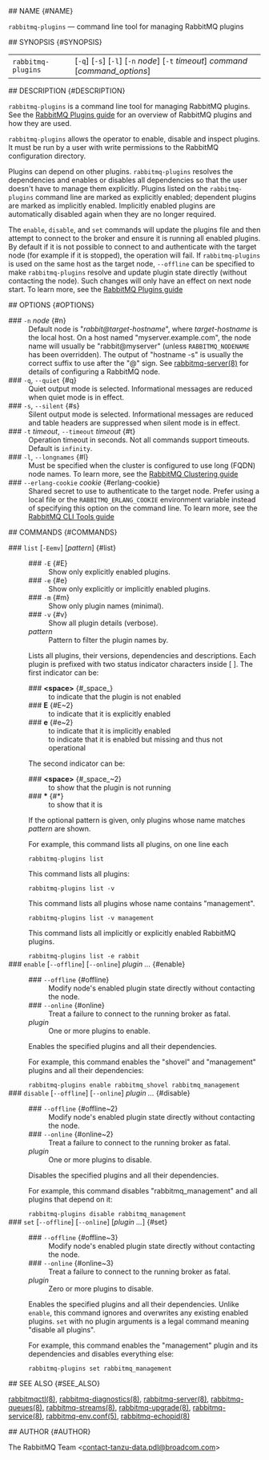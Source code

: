 <div class="manual-text">
  <section class="Sh">
## NAME {#NAME}
    <p class="Pp"><code class="Nm">rabbitmq-plugins</code> — <span class="Nd">command line tool for managing RabbitMQ plugins</span></p>
  </section>
  <section class="Sh">
## SYNOPSIS {#SYNOPSIS}
    <table class="Nm">
      <tr>
        <td><code class="Nm">rabbitmq-plugins</code></td>
        <td>[<code class="Fl">-q</code>] [<code class="Fl">-s</code>] [<code class="Fl">-l</code>] [<code class="Fl">-n</code> <var class="Ar">node</var>] [<code class="Fl">-t</code> <var class="Ar">timeout</var>] <var class="Ar">command</var> [<var class="Ar">command_options</var>]</td>
      </tr>
    </table>
  </section>
  <section class="Sh">
## DESCRIPTION {#DESCRIPTION}
    <p class="Pp"><code class="Nm">rabbitmq-plugins</code> is a command line tool for managing RabbitMQ plugins. See the <a class="Lk" href="https://www.rabbitmq.com/docs/plugins">RabbitMQ Plugins guide</a> for an overview of RabbitMQ plugins and how they are used.</p>
    <p class="Pp"><code class="Nm">rabbitmq-plugins</code> allows the operator to enable, disable and inspect plugins. It must be run by a user with write permissions to the RabbitMQ configuration directory.</p>
    <p class="Pp">Plugins can depend on other plugins. <code class="Nm">rabbitmq-plugins</code> resolves the dependencies and enables or disables all dependencies so that the user doesn't have to manage them explicitly. Plugins listed on the <code class="Nm">rabbitmq-plugins</code> command line are marked as explicitly enabled; dependent plugins are marked as implicitly enabled. Implicitly enabled plugins are automatically disabled again when they are no longer required.</p>
    <p class="Pp">The <code class="Cm">enable</code>, <code class="Cm">disable</code>, and <code class="Cm">set</code> commands will update the plugins file and then attempt to connect to the broker and ensure it is running all enabled plugins. By default if it is not possible to connect to and authenticate with the target node (for example if it is stopped), the operation will fail. If <code class="Nm">rabbitmq-plugins</code> is used on the same host as the target node, <code class="Fl">--offline</code> can be specified to make <code class="Nm">rabbitmq-plugins</code> resolve and update plugin state directly (without contacting the node). Such changes will only have an effect on next node start. To learn more, see the <a class="Lk" href="https://www.rabbitmq.com/docs/plugins">RabbitMQ Plugins guide</a></p>
  </section>
  <section class="Sh">
## OPTIONS {#OPTIONS}
    <dl class="Bl-tag">
      <dt >
### <code class="Fl">-n</code> <var class="Ar">node</var> {#n}
      </dt>
      <dd>
        Default node is "<var class="Ar">rabbit@target-hostname</var>", where <var class="Ar">target-hostname</var> is the local host. On a host named "myserver.example.com", the node name will usually be "rabbit@myserver" (unless <code class="Ev">RABBITMQ_NODENAME</code> has been overridden). The output of "hostname -s" is usually the correct suffix to use after the "@" sign. See <a class="Xr" href="rabbitmq-server.8">rabbitmq-server(8)</a> for details of configuring a RabbitMQ node.
      </dd>
      <dt >
### <code class="Fl">-q</code>, <code class="Fl">--quiet</code> {#q}
      </dt>
      <dd>Quiet output mode is selected. Informational messages are reduced when quiet mode is in effect.</dd>
      <dt >
### <code class="Fl">-s</code>, <code class="Fl">--silent</code> {#s}
      </dt>
      <dd>Silent output mode is selected. Informational messages are reduced and table headers are suppressed when silent mode is in effect.</dd>
      <dt >
### <code class="Fl">-t</code> <var class="Ar">timeout</var>, <code class="Fl">--timeout</code> <var class="Ar">timeout</var> {#t}
      </dt>
      <dd>Operation timeout in seconds. Not all commands support timeouts. Default is <code class="Cm">infinity</code>.</dd>
      <dt >
### <code class="Fl">-l</code>, <code class="Fl">--longnames</code> {#l}
      </dt>
      <dd>
        Must be specified when the cluster is configured to use long (FQDN) node names. To learn more, see the <a class="Lk" href="https://www.rabbitmq.com/docs/clustering">RabbitMQ Clustering guide</a>
      </dd>
      <dt >
### <code class="Fl">--erlang-cookie</code> <var class="Ar">cookie</var> {#erlang-cookie}
      </dt>
      <dd>
        Shared secret to use to authenticate to the target node. Prefer using a local file or the <code class="Ev">RABBITMQ_ERLANG_COOKIE</code> environment variable instead of specifying this option on the command line. To learn more, see the <a class="Lk" href="https://www.rabbitmq.com/docs/cli">RabbitMQ CLI Tools guide</a>
      </dd>
    </dl>
  </section>
  <section class="Sh">
## COMMANDS {#COMMANDS}
    <dl class="Bl-tag">
      <dt >
### <code class="Cm">list</code> [<code class="Fl">-Eemv</code>] [<var class="Ar">pattern</var>] {#list}
      </dt>
      <dd>
        <dl class="Bl-tag">
          <dt >
### <code class="Fl">-E</code> {#E}
          </dt>
          <dd>Show only explicitly enabled plugins.</dd>
          <dt >
### <code class="Fl">-e</code> {#e}
          </dt>
          <dd>Show only explicitly or implicitly enabled plugins.</dd>
          <dt >
### <code class="Fl">-m</code> {#m}
          </dt>
          <dd>Show only plugin names (minimal).</dd>
          <dt >
### <code class="Fl">-v</code> {#v}
          </dt>
          <dd>Show all plugin details (verbose).</dd>
          <dt><var class="Ar">pattern</var></dt>
          <dd>Pattern to filter the plugin names by.</dd>
        </dl>
        <p class="Pp">Lists all plugins, their versions, dependencies and descriptions. Each plugin is prefixed with two status indicator characters inside [ ]. The first indicator can be:</p>
        <dl class="Bl-tag Bl-compact">
          <dt >
### <b class="Sy">&lt;space&gt;</b> {#_space_}
          </dt>
          <dd>to indicate that the plugin is not enabled</dd>
          <dt >
### <b class="Sy">E</b> {#E~2}
          </dt>
          <dd>to indicate that it is explicitly enabled</dd>
          <dt >
### <b class="Sy">e</b> {#e~2}
          </dt>
          <dd>to indicate that it is implicitly enabled</dd>
          <dd>to indicate that it is enabled but missing and thus not operational</dd>
        </dl>
        <p class="Pp">The second indicator can be:</p>
        <dl class="Bl-tag Bl-compact">
          <dt >
### <b class="Sy">&lt;space&gt;</b> {#_space_~2}
          </dt>
          <dd>to show that the plugin is not running</dd>
          <dt >
### <b class="Sy">&ast;</b> {#*}
          </dt>
          <dd>to show that it is</dd>
        </dl>
        <p class="Pp">If the optional pattern is given, only plugins whose name matches <var class="Ar">pattern</var> are shown.</p>
        <p class="Pp">For example, this command lists all plugins, on one line each</p>
        <p class="Pp"></p>
        <div class="Bd Bd-indent lang-bash">
          <code class="Li">rabbitmq-plugins list</code>
        </div>
        <p class="Pp">This command lists all plugins:</p>
        <p class="Pp"></p>
        <div class="Bd Bd-indent lang-bash">
          <code class="Li">rabbitmq-plugins list -v</code>
        </div>
        <p class="Pp">This command lists all plugins whose name contains "management".</p>
        <p class="Pp"></p>
        <div class="Bd Bd-indent lang-bash">
          <code class="Li">rabbitmq-plugins list -v management</code>
        </div>
        <p class="Pp">This command lists all implicitly or explicitly enabled RabbitMQ plugins.</p>
        <p class="Pp"></p>
        <div class="Bd Bd-indent lang-bash">
          <code class="Li">rabbitmq-plugins list -e rabbit</code>
        </div>
      </dd>
      <dt >
### <code class="Cm">enable</code> [<code class="Fl">--offline</code>] [<code class="Fl">--online</code>] <var class="Ar">plugin ...</var> {#enable}
      </dt>
      <dd>
        <dl class="Bl-tag">
          <dt >
### <code class="Fl">--offline</code> {#offline}
          </dt>
          <dd>Modify node's enabled plugin state directly without contacting the node.</dd>
          <dt >
### <code class="Fl">--online</code> {#online}
          </dt>
          <dd>Treat a failure to connect to the running broker as fatal.</dd>
          <dt><var class="Ar">plugin</var></dt>
          <dd>One or more plugins to enable.</dd>
        </dl>
        <p class="Pp">Enables the specified plugins and all their dependencies.</p>
        <p class="Pp">For example, this command enables the "shovel" and "management" plugins and all their dependencies:</p>
        <p class="Pp"></p>
        <div class="Bd Bd-indent lang-bash">
          <code class="Li">rabbitmq-plugins enable rabbitmq_shovel rabbitmq_management</code>
        </div>
      </dd>
      <dt >
### <code class="Cm">disable</code> [<code class="Fl">--offline</code>] [<code class="Fl">--online</code>] <var class="Ar">plugin ...</var> {#disable}
      </dt>
      <dd>
        <dl class="Bl-tag">
          <dt >
### <code class="Fl">--offline</code> {#offline~2}
          </dt>
          <dd>Modify node's enabled plugin state directly without contacting the node.</dd>
          <dt >
### <code class="Fl">--online</code> {#online~2}
          </dt>
          <dd>Treat a failure to connect to the running broker as fatal.</dd>
          <dt><var class="Ar">plugin</var></dt>
          <dd>One or more plugins to disable.</dd>
        </dl>
        <p class="Pp">Disables the specified plugins and all their dependencies.</p>
        <p class="Pp">For example, this command disables "rabbitmq_management" and all plugins that depend on it:</p>
        <p class="Pp"></p>
        <div class="Bd Bd-indent lang-bash">
          <code class="Li">rabbitmq-plugins disable rabbitmq_management</code>
        </div>
      </dd>
      <dt >
### <code class="Cm">set</code> [<code class="Fl">--offline</code>] [<code class="Fl">--online</code>] [<var class="Ar">plugin ...</var>] {#set}
      </dt>
      <dd>
        <dl class="Bl-tag">
          <dt >
### <code class="Fl">--offline</code> {#offline~3}
          </dt>
          <dd>Modify node's enabled plugin state directly without contacting the node.</dd>
          <dt >
### <code class="Fl">--online</code> {#online~3}
          </dt>
          <dd>Treat a failure to connect to the running broker as fatal.</dd>
          <dt><var class="Ar">plugin</var></dt>
          <dd>Zero or more plugins to disable.</dd>
        </dl>
        <p class="Pp">Enables the specified plugins and all their dependencies. Unlike <code class="Cm">enable</code>, this command ignores and overwrites any existing enabled plugins. <code class="Cm">set</code> with no plugin arguments is a legal command meaning "disable all plugins".</p>
        <p class="Pp">For example, this command enables the "management" plugin and its dependencies and disables everything else:</p>
        <p class="Pp"></p>
        <div class="Bd Bd-indent lang-bash">
          <code class="Li">rabbitmq-plugins set rabbitmq_management</code>
        </div>
      </dd>
    </dl>
  </section>
  <section class="Sh">
## SEE ALSO {#SEE_ALSO}
    <p class="Pp"><a class="Xr" href="rabbitmqctl.8">rabbitmqctl(8)</a>, <a class="Xr" href="rabbitmq-diagnostics.8">rabbitmq-diagnostics(8)</a>, <a class="Xr" href="rabbitmq-server.8">rabbitmq-server(8)</a>, <a class="Xr" href="rabbitmq-queues.8">rabbitmq-queues(8)</a>, <a class="Xr" href="rabbitmq-streams.8">rabbitmq-streams(8)</a>, <a class="Xr" href="rabbitmq-upgrade.8">rabbitmq-upgrade(8)</a>, <a class="Xr" href="rabbitmq-service.8">rabbitmq-service(8)</a>, <a class="Xr" href="rabbitmq-env.conf.5">rabbitmq-env.conf(5)</a>, <a class="Xr" href="rabbitmq-echopid.8">rabbitmq-echopid(8)</a></p>
  </section>
  <section class="Sh">
## AUTHOR {#AUTHOR}
    <p class="Pp"><span class="An">The RabbitMQ Team</span> &lt;<a class="Mt" href="mailto:contact-tanzu-data.pdl@broadcom.com">contact-tanzu-data.pdl@broadcom.com</a>&gt;</p>
  </section>
</div>
